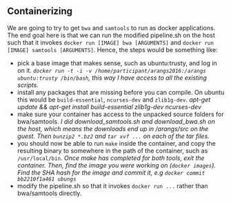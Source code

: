 Containerizing 
--------------
We are going to try to get `bwa` and `samtools` to run as docker applications.
The end goal here is that we can run the modified pipeline.sh on the host
such that it invokes `docker run [IMAGE] bwa [ARGUMENTS]` and 
`docker run [IMAGE] samtools [ARGUMENTS]`. Hence, the steps would be
something like:

- pick a base image that makes sense, such as ubuntu:trusty, and log in on it.
  _`docker run -t -i -v /home/participant/arangs2016:/arangs ubuntu:trusty /bin/bash`, this
  way I have access to all the existing scripts._
- install any packages that are missing before you can compile. On ubuntu
  this would be `build-essential`, `ncurses-dev` and `zlib1g-dev`. _apt-get update && apt-get install build-essential zlib1g-dev ncurses-dev_
- make sure your container has access to the unpacked source folders for bwa/samtools.
  _I did download_samtools.sh and download_bwa.sh on the host, which means the 
  downloads end up in /arangs/src on the guest. Then `bunzip2 *.bz2` and `tar xvf ...` on each of the tar files._
- you should now be able to run `make` inside the container, and copy the
  resulting binary to somewhere in the path of the container, such as `/usr/local/bin`.
  _Once make has completed for both tools, exit the container. Then, find the image you were
  working on (`docker images`). Find the SHA hash for the image and commit it, e.g
  `docker commit bb2210f1a461 ubungs`_
- modify the pipeline.sh so that it invokes `docker run ...` rather than bwa/samtools
  directly. 
